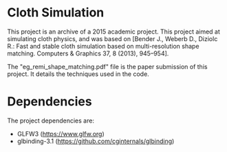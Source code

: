 # Cloth Simulation

This project is an archive of a 2015 academic project. This project aimed at simulating cloth physics, and was based on [Bender J., Weberb D., Diziolc R.: Fast and stable cloth simulation based on multi-resolution shape matching. Computers & Graphics 37, 8 (2013), 945–954].

The "eg_remi_shape_matching.pdf" file is the paper submission of this project. It details the techniques used in the code.

# Dependencies

The project dependencies are:
- GLFW3 (https://www.glfw.org)
- glbinding-3.1 (https://github.com/cginternals/glbinding)
